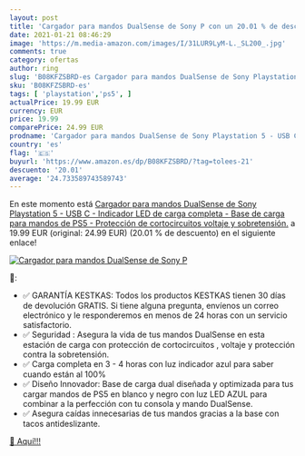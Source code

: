 ```yaml
---
layout: post
title: 'Cargador para mandos DualSense de Sony P con un 20.01 % de descuento'
date: 2021-01-21 08:46:29
image: 'https://m.media-amazon.com/images/I/31LUR9LyM-L._SL200_.jpg'
comments: true
category: ofertas
author: ring
slug: 'B08KFZSBRD-es Cargador para mandos DualSense de Sony Playstation 5 - USB...'
sku: 'B08KFZSBRD-es'
tags: [ 'playstation','ps5', ]
actualPrice: 19.99 EUR
currency: EUR
price: 19.99
comparePrice: 24.99 EUR
prodname: 'Cargador para mandos DualSense de Sony Playstation 5 - USB C - Indicador LED de carga completa - Base de carga para mandos de PS5 - Protección de cortocircuitos   voltaje y sobretensión.'
country: 'es'
flag: '🇪🇸'
buyurl: 'https://www.amazon.es/dp/B08KFZSBRD/?tag=tolees-21'
descuento: '20.01'
average: '24.733589743589743'
---
```


En este momento está [Cargador para mandos DualSense de Sony Playstation 5 - USB C - Indicador LED de carga completa - Base de carga para mandos de PS5 - Protección de cortocircuitos   voltaje y sobretensión.](https://www.amazon.es/dp/B08KFZSBRD/?tag=tolees-21) a 19.99 EUR (original: 24.99 EUR) (20.01 %  de descuento) en el siguiente enlace!

[![Cargador para mandos DualSense de Sony P](https://m.media-amazon.com/images/I/31LUR9LyM-L._SL200_.jpg)](https://www.amazon.es/dp/B08KFZSBRD/?tag=tolees-21)

🔎:

- ✅ GARANTÍA KESTKAS: Todos los productos KESTKAS tienen 30 días de devolución GRATIS. Si tiene alguna pregunta, envíenos un correo electrónico y le responderemos en menos de 24 horas con un servicio satisfactorio.
- ✅ Seguridad : Asegura la vida de tus mandos DualSense en esta estación de carga con protección de cortocircuitos , voltaje y protección contra la sobretensión.
- ✅ Carga completa en 3 - 4 horas con luz indicador azul para saber cuando están al 100%
- ✅ Diseño Innovador: Base de carga dual diseñada y optimizada para tus cargar mandos de PS5 en blanco y negro con luz LED AZUL para combinar a la perfección con tu consola y mando DualSense.
- ✅ Asegura caídas innecesarias de tus mandos gracias a la base con tacos antideslizante.

[🛒 Aquí!!!](https://www.amazon.es/dp/B08KFZSBRD/?tag=tolees-21)
